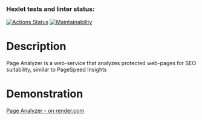 ### Hexlet tests and linter status:
[![Actions Status](https://github.com/sayat-a/python-project-83/actions/workflows/hexlet-check.yml/badge.svg)](https://github.com/sayat-a/python-project-83/actions)
[![Maintainability](https://api.codeclimate.com/v1/badges/8046932e843b538a3a7a/maintainability)](https://codeclimate.com/github/sayat-a/python-project-83/maintainability)

# Description
Page Analyzer is a web-service that analyzes protected web-pages for SEO suitability, similar to PageSpeed ​​Insights

# Demonstration
[Page Analyzer - on render.com](https://python-project-83-run3.onrender.com/)